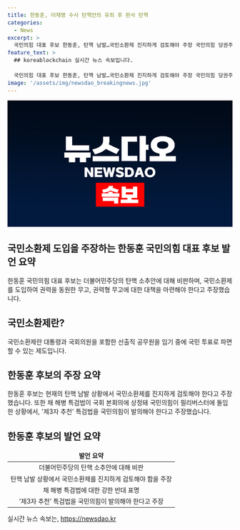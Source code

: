 ```yaml
---
title: 한동훈, 이재명 수사 탄핵안의 유죄 후 판사 탄핵
categories:
  - News
excerpt: >
  국민의힘 대표 후보 한동훈, 탄핵 남발…국민소환제 진지하게 검토해야 주장 국민의힘 당권주자 한동훈 후보는 이재명 전 대표의 수사에 관여한 검사에 대한 탄핵소추안을 비판하며 국민소환제 도입을 주장했다. 또한 특검법에 대한 의견을 제시하면서 그냥 싫다는 것은 대안이 아니다라며 대안을 모색해야 한다고 밝혔다. 현재 국회에서 논의 중인 특검법에 대한 강력한 반대 입장을 표명했다. 함축적으로 국민들에게 이번 주장의 중요성과 파장을 강조해 클릭 유도할 수 있는 요약이다.
feature_text: >
  ## koreablockchain 실시간 뉴스 속보입니다.

  국민의힘 대표 후보 한동훈, 탄핵 남발…국민소환제 진지하게 검토해야 주장 국민의힘 당권주자 한동훈 후보는 이재명 전 대표의 수사에 관여한 검사에 대한 탄핵소추안을 비판하며 국민소환제 도입을 주장했다. 또한 특검법에 대한 의견을 제시하면서 그냥 싫다는 것은 대안이 아니다라며 대안을 모색해야 한다고 밝혔다. 현재 국회에서 논의 중인 특검법에 대한 강력한 반대 입장을 표명했다. 함축적으로 국민들에게 이번 주장의 중요성과 파장을 강조해 클릭 유도할 수 있는 요약이다.
image: '/assets/img/newsdao_breakingnews.jpg'
---
```


<p><img src="/assets/img/newsdao_breakingnews.jpg" alt="koreablockchain 속보" /></p>

<h2 data-ke-size="size26">국민소환제 도입을 주장하는 한동훈 국민의힘 대표 후보 발언 요약</h2>

<p data-ke-size="size16">한동훈 국민의힘 대표 후보는 더불어민주당의 탄핵 소추안에 대해 비판하며, 국민소환제를 도입하여 권력을 동원한 무고, 권력형 무고에 대한 대책을 마련해야 한다고 주장했습니다.</p>

<h2 data-ke-size="size26">국민소환제란?</h2>

<p data-ke-size="size16">국민소환제란 대통령과 국회의원을 포함한 선출직 공무원을 임기 중에 국민 투표로 파면할 수 있는 제도입니다.</p>

<h2 data-ke-size="size26">한동훈 후보의 주장 요약</h2>

<p data-ke-size="size16">한동훈 후보는 현재의 탄핵 남발 상황에서 국민소환제를 진지하게 검토해야 한다고 주장했습니다. 또한 채 해병 특검법이 국회 본회의에 상정돼 국민의힘이 필리버스터에 돌입한 상황에서, '제3자 추천' 특검법을 국민의힘이 발의해야 한다고 주장했습니다.</p>

<h2 data-ke-size="size26">한동훈 후보의 발언 요약</h2>

<table>
<thead>
<tr>
<td style="text-align: center; height: 17px;"><b>발언 요약</b></td>
</tr>
</thead>
<tbody>
<tr>
<td style="text-align: center; height: 17px;">더불어민주당의 탄핵 소추안에 대해 비판</td>
</tr>
<tr>
<td style="text-align: center; height: 17px;">탄핵 남발 상황에서 국민소환제를 진지하게 검토해야 함을 주장</td>
</tr>
<tr>
<td style="text-align: center; height: 17px;">채 해병 특검법에 대한 강한 반대 표명</td>
</tr>
<tr>
<td style="text-align: center; height: 17px;">'제3자 추천' 특검법을 국민의힘이 발의해야 한다고 주장</td>
</tr>
</tbody>
</table>

<p data-ke-size="size16"></p>
실시간 뉴스 속보는, <a href="https://newsdao.kr" rel="dofollow">https://newsdao.kr</a>


